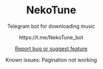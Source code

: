 <h1 align="center">NekoTune</h1>
<p align="center">Telegram bot for downloading music</p>
<p align="center">https://t.me/NekoTune_bot</p>
<div align="center">

[Report bug or suggest feature](https://github.com/nekohepott32/NekoTune/issues)

</div>


<p align="center">Known issues: Pagination not working</p>
